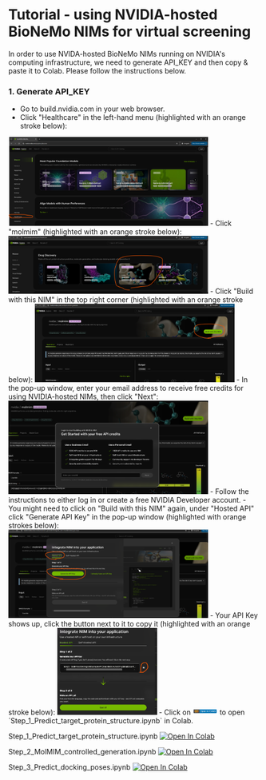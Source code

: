 # Tutorial - using NVIDIA-hosted BioNeMo NIMs for virtual screening
In order to use NVIDA-hosted BioNeMo NIMs running on NVIDIA's computing infrastructure, we need to generate API_KEY and then copy & paste it to Colab. Please follow the instructions below.
### 1. Generate API_KEY
- Go to build.nvidia.com in your web browser.
- Click "Healthcare" in the left-hand menu (highlighted with an orange stroke below):
<img src="images/click_on_Healthcare.png" alt="Alt text" width="400">
- Click "molmim" (highlighted with an orange stroke below):
<img src="images/click_on_MolMIM.png" alt="Alt text" width="400">
- Click "Build with this NIM" in the top right corner (highlighted with an orange stroke below):
<img src="images/click_build_with_this_NIM.png" alt="Alt text" width="400">
- In the pop-up window, enter your email address to receive free credits for using NVIDIA-hosted NIMs, then click "Next":  
<img src="images/register_email.png" alt="Alt text" width="400">
- Follow the instructions to either log in or create a free NVIDIA Developer account.
- You might need to click on "Build with this NIM" again, under "Hosted API" click "Generate API Key" in the pop-up window (highlighted with orange strokes below):  
<img src="images/gen_API_key.png" alt="Alt text" width="400">
- Your API Key shows up, click the button next to it to copy it (highlighted with an orange stroke below):
<img src="images/copy_key.png" alt="Alt text" width="200">
- Click on <img src="images/colab_button.png" alt="Alt text" width="50"> to open `Step_1_Predict_target_protein_structure.ipynb` in Colab.

Step_1_Predict_target_protein_structure.ipynb [![Open In Colab](https://colab.research.google.com/assets/colab-badge.svg)](https://colab.research.google.com/github/hw-ju/bionemo_nim/blob/main/Step_1_Predict_target_protein_structure.ipynb)

Step_2_MolMIM_controlled_generation.ipynb [![Open In Colab](https://colab.research.google.com/assets/colab-badge.svg)](https://colab.research.google.com/github/hw-ju/bionemo_nim/blob/main/Step_2_MolMIM_controlled_generation.ipynb)

Step_3_Predict_docking_poses.ipynb [![Open In Colab](https://colab.research.google.com/assets/colab-badge.svg)](https://colab.research.google.com/github/hw-ju/bionemo_nim/blob/main/Step_3_Predict_docking_poses.ipynb)

